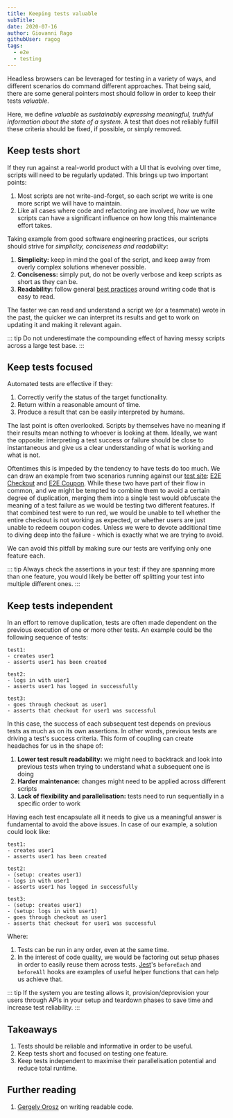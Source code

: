 ```yaml
---
title: Keeping tests valuable
subTitle: 
date: 2020-07-16
author: Giovanni Rago
githubUser: ragog
tags:
  - e2e
  - testing
---
```


Headless browsers can be leveraged for testing in a variety of ways, and different scenarios do command different approaches. That being said, there are some general pointers most should follow in order to keep their tests _valuable_.

Here, we define _valuable_ as _sustainably expressing meaningful, truthful information about the state of a system_.
A test that does not reliably fulfill these criteria should be fixed, if possible, or simply removed.

<!-- more -->

## Keep tests short

If they run against a real-world product with a UI that is evolving over time, scripts will need to be regularly updated. This brings up two important points:
1. Most scripts are not write-and-forget, so each script we write is one more script we will have to maintain.
2. Like all cases where code and refactoring are involved, _how_ we write scripts can have a significant influence on how long this maintenance effort takes.

Taking example from good software engineering practices, our scripts should strive for *simplicity, conciseness and readability*:

1. **Simplicity:** keep in mind the goal of the script, and keep away from overly complex solutions whenever possible.
2. **Conciseness:** simply put, do not be overly verbose and keep scripts as short as they can be.
3. **Readability:** follow general [best practices](https://blog.pragmaticengineer.com/readable-code/) around writing code that is easy to read.

The faster we can read and understand a script we (or a teammate) wrote in the past, the quicker we can interpret its results and get to work on updating it and making it relevant again.

::: tip
Do not underestimate the compounding effect of having messy scripts across a large test base.
:::

## Keep tests focused

Automated tests are effective if they:
1. Correctly verify the status of the target functionality.
2. Return within a reasonable amount of time.
3. Produce a result that can be easily interpreted by humans.

The last point is often overlooked. Scripts by themselves have no meaning if their results mean nothing to whoever is looking at them. Ideally, we want the opposite: interpreting a test success or failure should be close to instantaneous and give us a clear understanding of what is working and what is not.

Oftentimes this is impeded by the tendency to have tests do too much. We can draw an example from two scenarios running against our [test site](https://danube-webshop.herokuapp.com/): [E2E Checkout](e2e-checkout/) and [E2E Coupon](e2e-coupon/). While these two have part of their flow in common, and we might be tempted to combine them to avoid a certain degree of duplication, merging them into a single test would obfuscate the meaning of a test failure as we would be testing two different features. If that combined test were to run red, we would be unable to tell whether the entire checkout is not working as expected, or whether users are just unable to redeem coupon codes. Unless we were to devote additional time to diving deep into the failure - which is exactly what we are trying to avoid.

We can avoid this pitfall by making sure our tests are verifying only one feature each.

::: tip
Always check the assertions in your test: if they are spanning more than one feature, you would likely be better off splitting your test into multiple different ones.
:::

## Keep tests independent

In an effort to remove duplication, tests are often made dependent on the previous execution of one or more other tests. An example could be the following sequence of tests:

```
test1:
- creates user1
- asserts user1 has been created

test2:
- logs in with user1
- asserts user1 has logged in successfully

test3:
- goes through checkout as user1
- asserts that checkout for user1 was successful
```

In this case, the success of each subsequent test depends on previous tests as much as on its own assertions. In other words, previous tests are driving a test's success criteria. This form of coupling can create headaches for us in the shape of:
1. **Lower test result readability:** we might need to backtrack and look into previous tests when trying to understand what a subsequent one is doing
2. **Harder maintenance:** changes might need to be applied across different scripts
3. **Lack of flexibility and parallelisation:** tests need to run sequentially in a specific order to work

Having each test encapsulate all it needs to give us a meaningful answer is fundamental to avoid the above issues. In case of our example, a solution could look like:

```
test1:
- creates user1
- asserts user1 has been created

test2:
- (setup: creates user1)
- logs in with user1
- asserts user1 has logged in successfully

test3:
- (setup: creates user1)
- (setup: logs in with user1)
- goes through checkout as user1
- asserts that checkout for user1 was successful
```

Where:
1. Tests can be run in any order, even at the same time.
2. In the interest of code quality, we would be factoring out setup phases in order to easily reuse them across tests. [Jest](https://jestjs.io/docs/en/setup-teardown)'s `beforeEach` and `beforeAll` hooks are examples of useful helper functions that can help us achieve that.

::: tip
If the system you are testing allows it, provision/deprovision your users through APIs in your setup and teardown phases to save time and increase test reliability.
:::

## Takeaways

1. Tests should be reliable and informative in order to be useful.
2. Keep tests short and focused on testing one feature.
3. Keep tests independent to maximise their parallelisation potential and reduce total runtime.

## Further reading
1. [Gergely Orosz](https://blog.pragmaticengineer.com/readable-code/) on writing readable code.
